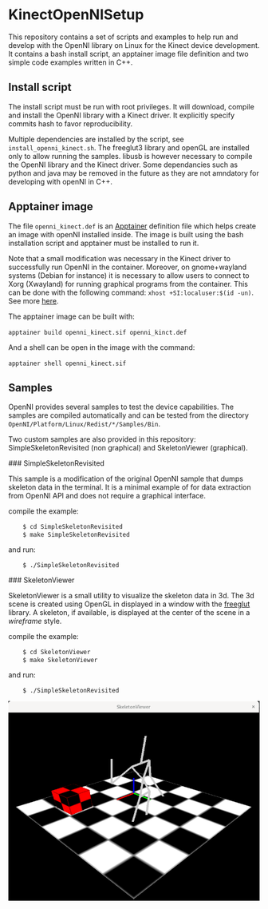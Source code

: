 # KinectOpenNISetup

This repository contains a set of scripts and examples to help run and develop with the OpenNI library on Linux for the Kinect device development.
It contains a bash install script, an apptainer image file definition and two simple code examples written in C++.

## Install script

The install script must be run with root privileges.
It will download, compile and install the OpenNI library with a Kinect driver.
It explicitly specify commits hash to favor reproducibility.

Multiple dependencies are installed by the script, see `install_openni_kinect.sh`.
The freeglut3 library and openGL are installed only to allow running the samples.
libusb is however necessary to compile the OpenNI library and the Kinect driver.
Some dependancies such as python and java may be removed in the future as they are not amndatory for developing with openNI in C++.


## Apptainer image

The file `openni_kinect.def` is an [Apptainer](https://apptainer.org/) definition file which helps create an image with openNI installed inside.
The image is built using the bash installation script and apptainer must be installed to run it.

Note that a small modification was necessary in the Kinect driver to successfully run OpenNI in the container.
Moreover, on gnome+wayland systems (Debian for instance) it is necessary to allow users to connect to Xorg (Xwayland) for running graphical programs from the container.
This can be done with the following command: `xhost +SI:localuser:$(id -un)`. See more [here](https://unix.stackexchange.com/questions/330366/how-can-i-run-a-graphical-application-in-a-container-under-wayland).

The apptainer image can be built with:

`apptainer build openni_kinect.sif openni_kinct.def`

And a shell can be open in the image with the command:

`apptainer shell openni_kinect.sif`

## Samples

OpenNI provides several samples to test the device capabilities.
The samples are compiled automatically and can be tested from the directory `OpenNI/Platform/Linux/Redist/*/Samples/Bin`.

Two custom samples are also provided in this repository: SimpleSkeletonRevisited (non graphical) and SkeletonViewer (graphical).

### SimpleSkeletonRevisited

This sample is a modification of the original OpenNI sample that dumps skeleton data in the terminal. It is a minimal example of for data extraction from OpenNI API and does not require a graphical interface.

compile the example:

```
    $ cd SimpleSkeletonRevisited
    $ make SimpleSkeletonRevisited
```

and run:

```
    $ ./SimpleSkeletonRevisited
```   

### SkeletonViewer

SkeletonViewer is a small utility to visualize the skeleton data in 3d.
The 3d scene is created using OpenGL in displayed in a window with the [freeglut](https://freeglut.sourceforge.net/) library.
A skeleton, if available, is displayed at the center of the scene in a *wireframe* style.

compile the example:

```
    $ cd SkeletonViewer
    $ make SkeletonViewer
```

and run:

```
    $ ./SimpleSkeletonRevisited
``` 

![Skeleton viewer illustration](SkeletonViewer.png)